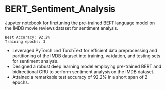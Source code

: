 # BERT_Sentiment_Analysis
Jupyter notebook for finetuning the pre-trained BERT language model on the IMDB movie reviews dataset for sentiment analysis.

```
Best Accuracy: 92.2%
Training epochs: 3
```
- Leveraged PyTorch and TorchText for efficient data preprocessing and partitioning of the IMDB dataset into training, validation, and testing sets for sentiment analysis.
- Designed a robust deep learning model employing pre-trained BERT and bidirectional GRU to perform sentiment analysis on the IMDB dataset.
- Attained a remarkable test accuracy of 92.2% in a short span of 2 epochs.

